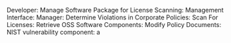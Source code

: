 Developer:
Manage Software Package for License Scanning:
Management Interface:
Manager:
Determine Violations in Corporate Policies:
Scan For Licenses:
Retrieve OSS Software Components: 
Modify Policy Documents:
NIST vulnerability component: a
